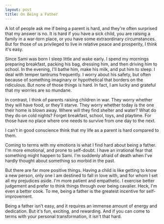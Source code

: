 ```yaml
---
layout: post
title: On Being a Father
---
```


A lot of people ask me if being a parent is hard, and they're often surprised that my answer is no. It is hard if you have a sick child, you are raising a family in a war-torn place, or you have some extraordinary circumstances. But for those of us privileged to live in relative peace and prosperity, I think it's easy.

Since Sami was born I sleep little and wake early. I spend my mornings preparing breakfast, packing his bag, dressing him, and then driving him to school. In the evening, I'll bathe him, make his milk, and put him to sleep. I deal with temper tantrums frequently. I worry about his safety, but often because of something imaginary or hypothetical that borders on the ridiculous. But none of those things is hard. In fact, I am lucky and grateful that my worries are so mundane.

In contrast, I think of parents raising children in war. They worry whether they will have food, or they'll starve. They worry whether today is the one their home is blown away. Where will they find shelter and water? What do they do on cold nights? Forget breakfast, school, toys, and playtime. For those have no place where one needs to survive from one day to the next.

I can't in good conscience think that my life as a parent is hard compared to them.

Coming to terms with my emotions is what I find hard about being a father. I'm more emotional, and prone to self-doubt. I have an irrational fear that something might happen to Sami. I'm suddenly afraid of death when I've hardly thought about something so morbid in the past.

But there are far more positive things. Having a child is like getting to know a new person, only one I am destined to fall in love with, and for whom I set all my prejudices aside. I'm more patient and empathetic. I exercise better judgement and prefer to think things through over being cavalier. Heck, I'm even a better cook. To me, being a father is the greatest incentive for self-improvement.

Being a father isn't easy, and it requires an immense amount of energy and dedication. But it's fun, exciting, and rewarding. And if you can come to terms with your personal transformation, it isn't that hard.
